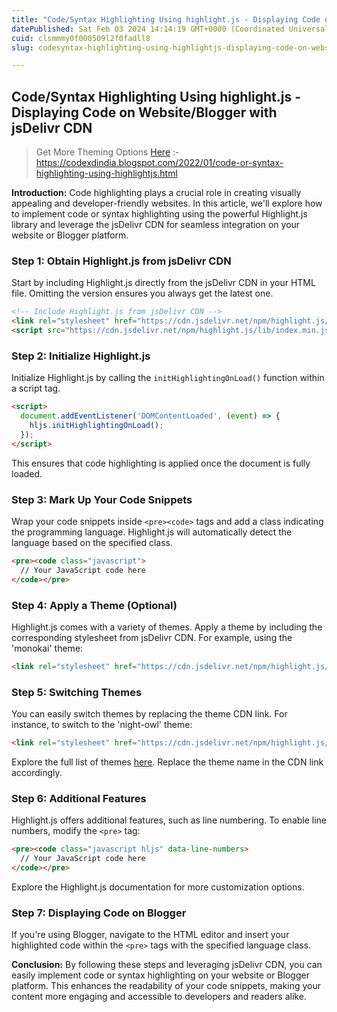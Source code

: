 ```yaml
---
title: "Code/Syntax Highlighting Using highlight.js - Displaying Code on Website/Blogger with jsDelivr CDN"
datePublished: Sat Feb 03 2024 14:14:19 GMT+0000 (Coordinated Universal Time)
cuid: clsmmmy0f000509l2f0fadll8
slug: codesyntax-highlighting-using-highlightjs-displaying-code-on-websiteblogger-with-jsdelivr-cdn

---
```




## Code/Syntax Highlighting Using highlight.js - Displaying Code on Website/Blogger with jsDelivr CDN


> Get More Theming Options [Here](https://www.jsdelivr.com/package/npm/highlight.js?path=styles&tab=files) :- https://codexdindia.blogspot.com/2022/01/code-or-syntax-highlighting-using-highlightjs.html


**Introduction:**
Code highlighting plays a crucial role in creating visually appealing and developer-friendly websites. In this article, we'll explore how to implement code or syntax highlighting using the powerful Highlight.js library and leverage the jsDelivr CDN for seamless integration on your website or Blogger platform.

### Step 1: Obtain Highlight.js from jsDelivr CDN

Start by including Highlight.js directly from the jsDelivr CDN in your HTML file. Omitting the version ensures you always get the latest one.

```html
<!-- Include Highlight.js from jsDelivr CDN -->
<link rel="stylesheet" href="https://cdn.jsdelivr.net/npm/highlight.js/styles/default.min.css">
<script src="https://cdn.jsdelivr.net/npm/highlight.js/lib/index.min.js"></script>
```

### Step 2: Initialize Highlight.js

Initialize Highlight.js by calling the `initHighlightingOnLoad()` function within a script tag.

```html
<script>
  document.addEventListener('DOMContentLoaded', (event) => {
    hljs.initHighlightingOnLoad();
  });
</script>
```

This ensures that code highlighting is applied once the document is fully loaded.

### Step 3: Mark Up Your Code Snippets

Wrap your code snippets inside `<pre><code>` tags and add a class indicating the programming language. Highlight.js will automatically detect the language based on the specified class.

```html
<pre><code class="javascript">
  // Your JavaScript code here
</code></pre>
```

### Step 4: Apply a Theme (Optional)

Highlight.js comes with a variety of themes. Apply a theme by including the corresponding stylesheet from jsDelivr CDN. For example, using the 'monokai' theme:

```html
<link rel="stylesheet" href="https://cdn.jsdelivr.net/npm/highlight.js/styles/monokai.min.css">
```

### Step 5: Switching Themes

You can easily switch themes by replacing the theme CDN link. For instance, to switch to the 'night-owl' theme:

```html
<link rel="stylesheet" href="https://cdn.jsdelivr.net/npm/highlight.js/styles/night-owl.min.css">
```

Explore the full list of themes [here](https://cdnjs.cloudflare.com/ajax/libs/highlight.js/11.9.0/). Replace the theme name in the CDN link accordingly.

### Step 6: Additional Features

Highlight.js offers additional features, such as line numbering. To enable line numbers, modify the `<pre>` tag:

```html
<pre><code class="javascript hljs" data-line-numbers>
  // Your JavaScript code here
</code></pre>
```

Explore the Highlight.js documentation for more customization options.

### Step 7: Displaying Code on Blogger

If you're using Blogger, navigate to the HTML editor and insert your highlighted code within the `<pre>` tags with the specified language class.

**Conclusion:**
By following these steps and leveraging jsDelivr CDN, you can easily implement code or syntax highlighting on your website or Blogger platform. This enhances the readability of your code snippets, making your content more engaging and accessible to developers and readers alike.
